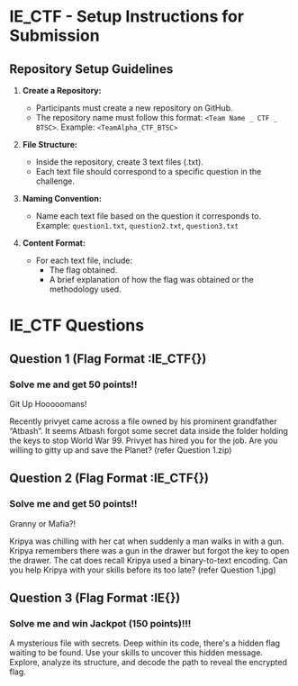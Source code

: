 # IE_CTF - Setup Instructions for Submission

## Repository Setup Guidelines

1. **Create a Repository:**
   - Participants must create a new repository on GitHub.
   - The repository name must follow this format: `<Team Name _ CTF _ BTSC>`.
     Example: `<TeamAlpha_CTF_BTSC>`

2. **File Structure:**
   - Inside the repository, create 3 text files (.txt).
   - Each text file should correspond to a specific question in the challenge.

3. **Naming Convention:**
   - Name each text file based on the question it corresponds to.
     Example: `question1.txt`, `question2.txt`, `question3.txt`

4. **Content Format:**
   - For each text file, include:
     - The flag obtained.
     - A brief explanation of how the flag was obtained or the methodology used.
    

# IE_CTF Questions

       
## Question 1 (Flag Format :IE_CTF{})

### Solve me and get 50 points!!

Git Up Hooooomans!

Recently privyet came across a file owned by his prominent grandfather “Atbash”. It seems Atbash forgot some secret data inside the folder holding the keys to stop World War 99. Privyet has hired you for the job. Are you willing to gitty up and save the Planet?
(refer Question 1.zip)




## Question 2 (Flag Format :IE_CTF{})

### Solve me and get 50 points!!

Granny or Mafia?!

Kripya was chilling with her cat when suddenly a man walks in with a gun. Kripya remembers there was a gun in the drawer but forgot the key to open the drawer. The cat does recall Kripya used a binary-to-text encoding. Can you help Kripya with your skills before its too late? 
(refer Question 1.jpg)


## Question 3 (Flag Format :IE{})

### Solve me and win Jackpot (150 points)!!!

A mysterious file with secrets. Deep within its code, there's a hidden flag waiting to be found. Use your skills to uncover this hidden message. Explore, analyze its structure, and decode the path to reveal the encrypted flag. 
